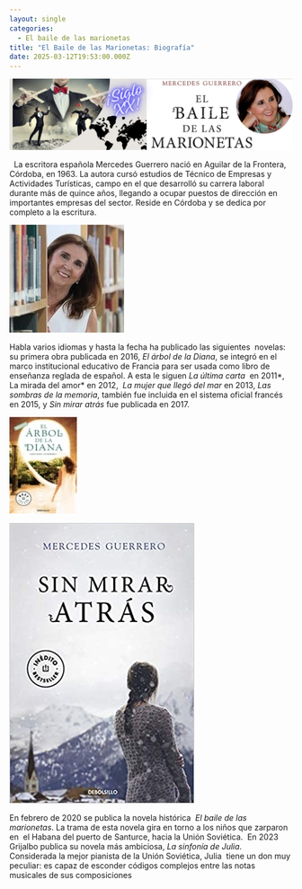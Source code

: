 ```yaml
---
layout: single
categories:
  - El baile de las marionetas
title: "El Baile de las Marionetas: Biografía"
date: 2025-03-12T19:53:00.000Z
---
```

![](/assets/img/banner.png)

  La escritora española Mercedes Guerrero nació en Aguilar de la Frontera, Córdoba, en 1963. La autora cursó estudios de
Técnico de Empresas y Actividades Turísticas, campo en el que desarrolló su carrera laboral durante más de quince años, llegando a ocupar puestos de dirección en importantes empresas del sector. Reside en Córdoba y se dedica por completo a la escritura.


![](/assets/img/mercedes.jpg)

Habla varios idiomas y hasta la fecha ha publicado las siguientes  novelas:  su primera obra publicada en 2016, *El árbol de la Diana*, se integró en el marco institucional educativo de Francia para ser usada como libro de enseñanza reglada de español. A esta le siguen *La
última carta*  en 2011*,  La mirada del amor* en 2012,  *La mujer que llegó del mar* en 2013, *Las sombras de la memoria*, también fue incluida en el sistema oficial francés en 2015, y *Sin mirar atrás* fue
publicada en 2017.                                     

![](/assets/img/el-arbol-de-la-diana.jpg "El Árbol de la Diana")

![](/assets/img/sin-mirar-atras.jpg "Sin Mirar Atrás")

En febrero de 2020 se publica la novela histórica 
*El baile de las marionetas*. La trama de esta novela gira en torno a los niños que zarparon en  el Habana del puerto de Santurce, hacia la
Unión Soviética.  En 2023 Grijalbo publica su novela más ambiciosa, *La sinfonía de Julia*.  Considerada la mejor pianista de la Unión Soviética, Julia  tiene un don muy peculiar: es capaz de
esconder códigos complejos entre las notas musicales de sus composiciones
